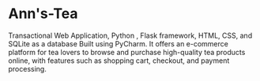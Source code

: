 # Ann's-Tea
Transactional Web Application, Python , Flask framework, HTML, CSS, and SQLite as a database Built using PyCharm. It offers an e-commerce platform for tea lovers to browse and purchase high-quality tea products online, with features such as shopping cart, checkout, and payment processing.
